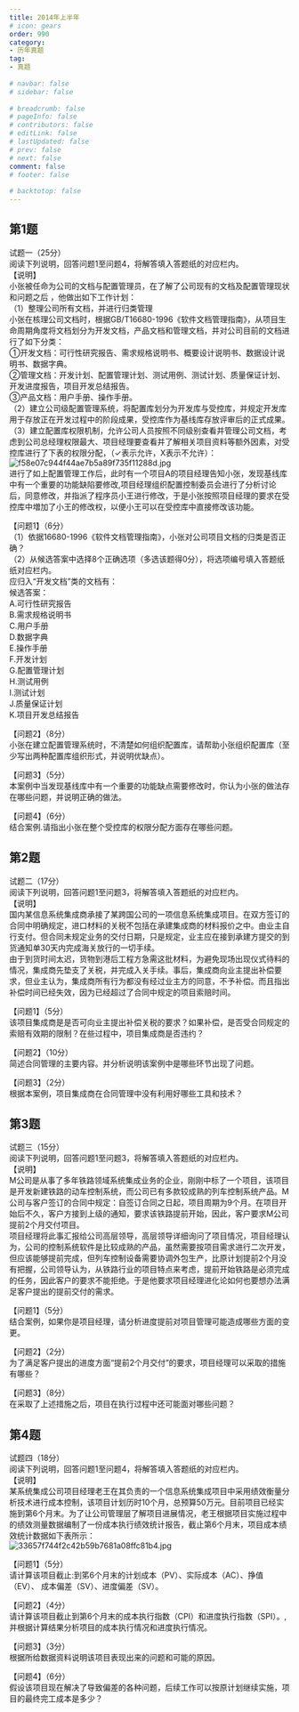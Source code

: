 ```yaml
---  
title: 2014年上半年  
# icon: gears  
order: 990  
category:  
- 历年真题  
tag:  
- 真题  
  
# navbar: false  
# sidebar: false  
  
# breadcrumb: false  
# pageInfo: false  
# contributors: false  
# editLink: false  
# lastUpdated: false  
# prev: false  
# next: false  
comment: false  
# footer: false  
  
# backtotop: false  
---  
```

## 第1题 ##

试题一（25分）  
阅读下列说明，回答问题1至问题4，将解答填入答题纸的对应栏内。  
【说明】  
小张被任命为公司的文档与配置管理员，在了解了公司现有的文档及配置管理现状和问题之后 ，他做出如下工作计划：  
（1）整理公司所有文档，并进行归类管理  
小张在核理公司文档时，根据GB/T16680-1996《软件文档管理指南》，从项目生命周期角度将文档划分为开发文档，产品文档和管理文档，并对公司目前的文档进行了如下分类：  
①开发文档：可行性研究报告、需求规格说明书、概要设计说明书、数据设计说明书、数据字典。  
②管理文档：开发计划、配置管理计划、测试用例、测试计划、质量保证计划、开发进度报告，项目开发总结报告。  
③产品文档：用户手册、操作手册。  
（2）建立公司级配置管理系统，将配置库划分为开发库与受控库，并规定开发库用于存放正在开发过程中的阶段成果，受控库作为基线库存放评审后的正式成果。  
（3）建立配置库权限机制，允许公司人员按照不同级别查看并管理公司文档，考虑到公司总经理权限最大、项目经理要查看并了解相关项目资料等额外因素，对受控库进行了下表的权限分配，（✓表示允许，X表示不允许）：  
![f58e07c944f44ae7b5a89f735f11288d.jpg][]  
进行了如上配置管理工作后，此时有一个项目A的项目经理告知小张，发现基线库中有一个重要的功能缺陷要修改,项目经理组织配置控制委员会进行了分析讨论后，同意修改，并指派了程序员小王进行修改，于是小张按照项目经理的要求在受控库中増加了小王的修改权，以便小王可以在受控库中直接修改该功能。  
  
【问题1】（6分）  
（1）依据16680-1996《软件文档管理指南》，小张对公司项目文档的归类是否正确？  
（2）从候选答案中选择8个正确选项（多选该题得0分），将选项编号填入答题纸纸对应栏内。  
应归入“开发文档”类的文档有：  
候选答案：  
A.可行性研究报告  
B.需求规格说明书  
C.用户手册  
D.数据字典  
E.操作手册  
F.开发计划  
G.配置管理计划  
H.测试用例  
I.测试计划  
J.质量保证计划  
K.项目开发总结报告  
  
【问题2】（8分）  
小张在建立配置管理系统时，不清楚如何组织配置库，请帮助小张组织配置库（至少写出两种配置库组织形式，并说明优缺点）。  
  
【问题3】（5分）  
本案例中当发现基线库中有一个重要的功能缺点需要修改时，你认为小张的做法存在哪些问题，并说明正确的做法。  
  
【问题4】（6分）  
结合案例.请指出小张在整个受控库的权限分配方面存在哪些问题。  


## 第2题 ##

试题二（17分）  
阅读下列说明，回答问题1至问题3，将解答填入答题纸的对应栏内。  
【说明】  
国内某信息系统集成商承接了某跨国公司的一项信息系统集成项目。在双方签订的合同中明确规定，进口材料的关税不包括在承建集成商的材料报价之中。由业主自行支付。但合同未规定业务的交付日期，只是规定，业主应在接到承建方提交的到货通知单30天内完成海关放行的一切手续。  
由于到货时间太迟，货物到港后工程方急需这批材料，为避免现场出现仪式待料的情况，集成商先垫支了关税，并完成入关手续。事后，集成商向业主提出补偿要求，但业主认为，集成商所有行为都没有经过业主方的同意，不予补偿。而且指出补偿时间已经失效，因为已经超过了合同中规定的项目索赔时间。  
  
【问题1】（5分）  
该项目集成商是是否可向业主提出补偿关税的要求？如果补偿，是否受合同规定的索赔有效期的限制？在些过程中，项目集成商是否违约？  
  
【问题2】（10分）  
简述合同管理的主要内容。并分析说明该案例中是哪些环节出现了问题。  
  
【问题3】（2分）  
根据本案例，项目集成商在合同管理中没有利用好哪些工具和技术？  


## 第3题 ##

试题三（15分）  
阅读下列说明，回答问题1至问题3，将解答填入答题纸的对应栏内。  
【说明】  
M公司是从事了多年铁路领域系统集成业务的企业，刚刚中标了一个项目，该项目是开发新建铁路的动车控制系统，而公司已有多款较成熟的列车控制系统产品。M公司与客户签订的合同中规定：自签订合同之日起，项目周期为9个月。在项目开始后不久，客户方接到上级的通知，要求该铁路提前开始，因此，客户要求M公司提前2个月交付项目。  
项目经理将此事汇报给公司高层领导，高层领导详细询问了项目情况，项目经理认为，公司的控制系统软件是比较成熟的产品，虽然需要按项目需求进行二次开发，但应该能够提前完成，但列车控制设备需要协调外包生产，比原计划提前2个月没有把握，公司领导认为，从铁路行业的项目特点来考虑，提前开始铁路是必须完成的任务，因此客户的要求不能拒绝。于是他要求项目经理进化论如何也要想办法满足客户提出的提前交付的需求。  
  
【问题1】（5分）  
结合案例，如果你是项目经理，请分析进度提前对项目管理可能造成哪些方面的变更。  
  
【问题2】（2分）  
为了满足客户提出的进度方面“提前2个月交付”的要求，项目经理可以采取的措施有哪些？  
  
【问题3】（8分）  
在采取了上述措施之后，项目在执行过程中还可能面对哪些问题？  


## 第4题 ##

试题四（18分）  
阅读下列说明，回答问题1至问题4，将解答填入答题纸的对应栏内。  
【说明】  
某系统集成公司项目经理老王在其负责的一个信息系统集成项目中采用绩效衡量分析技术进行成本控制，该项目计划历时10个月，总预算50万元。目前项目已经实施到第6个月末。为了让公司管理层了解项目进展情况，老王根据项目实施过程中的绩效测量数据编制了一份成本执行绩效统计报告，截止第6个月末，项目成本绩效统计数据如下表所示：  
![33657f744f2c42b59b7681a08ffc81b4.jpg][]  
  
【问题1】（5分）  
请计算该项目截止:到笫6个月末的计划成本（PV）、实际成本（AC）、挣值（EV）、 成本偏差（SV）、进度偏差（SV）。  
  
【问题2】（4分）  
请计算该项目截止到第6个月末的成本执行指数（CPI）和进度执行指数（SPI）。, 并根据计算结果分析项目的成本执行情况和进度执行情况。  
  
【问题3】（3分）  
根据所给数据资料说明该项目表现出来的问题和可能的原因。  
  
【问题4】（6分）  
假设该项目现在解决了导致偏差的各种问题，后续工作可以按原计划继续实施，项目的最终完工成本是多少？  



[f58e07c944f44ae7b5a89f735f11288d.jpg]: https://www.xkxxkx.cn/file/exam/software/系统集成项目管理工程师/案例/第1题/f58e07c944f44ae7b5a89f735f11288d.jpg
[33657f744f2c42b59b7681a08ffc81b4.jpg]: https://www.xkxxkx.cn/file/exam/software/系统集成项目管理工程师/案例/第4题/33657f744f2c42b59b7681a08ffc81b4.jpg
